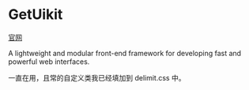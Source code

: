 # GetUikit
[官网](https://getuikit.com/)


A lightweight and modular front-end framework
for developing fast and powerful web interfaces.

一直在用，且常的自定义类我已经填加到 delimit.css 中。